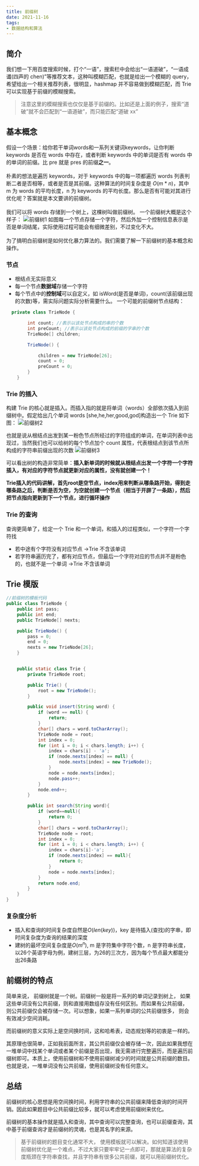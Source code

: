 ```yaml
---
title: 前缀树
date: 2021-11-16
tags:
- 数据结构和算法
---
```

## 简介
我们想一下用百度搜索时候，打个“一语”，搜索栏中会给出“一语道破”，“一语成谶(四声的 chen)”等推荐文本，这种叫模糊匹配，也就是给出一个模糊的 query，希望给出一个相关推荐列表，很明显，hashmap 并不容易做到模糊匹配，而 Trie 可以实现基于前缀的模糊搜索。
<!-- more -->
> 注意这里的模糊搜索也仅仅是基于前缀的。比如还是上面的例子，搜索“道破”就不会匹配到“一语道破”，而只能匹配“道破 xx”
## 基本概念
假设一个场景：给你若干单词words和一系列关键词keywords，让你判断 keywords 是否在 words 中存在，或者判断 keywords 中的单词是否有 words 中的单词的前缀。比 pre 就是 pres 的前缀**之一**。<br><br>
朴素的想法是遍历 keywords，对于 keywords 中的每一项都遍历 words 列表判断二者是否相等，或者是否是其前缀。这种算法的时间复杂度是 $O(m * n)$，其中 m 为 words 的平均长度，n 为 keywords 的平均长度。那么是否有可能对其进行优化呢？答案就是本文要讲的前缀树。<br><br>
我们可以将 words 存储到一个树上，这棵树叫做前缀树。 一个前缀树大概是这个样子：
![前缀树1](https://cdn.jsdelivr.net/gh/ShuiLinzi/blog-image@master/算法/前缀树1.png)
如图每一个节点存储一个字符，然后外加一个控制信息表示是否是单词结尾，实际使用过程可能会有细微差别，不过变化不大。<br><br>
为了搞明白前缀树是如何优化暴力算法的。我们需要了解一下前缀树的基本概念和操作。
### 节点
- 根结点无实际意义
- 每一个节点**数据域**存储一个字符
- 每个节点中的**控制域**可以自定义，如 isWord(是否是单词)，count(该前缀出现的次数)等，需实际问题实际分析需要什么。
一个可能的前缀树节点结构：
```java
  private class TrieNode {

        int count; //表示以该处节点构成的串的个数
        int preCount; //表示以该处节点构成的前缀的字串的个数
        TrieNode[] children;

        TrieNode() {

            children = new TrieNode[26];
            count = 0;
            preCount = 0;
        }
    }
```
### Trie 的插入
构建 Trie 的核心就是插入。而插入指的就是将单词（words）全部依次插入到前缀树中。假定给出几个单词 words [she,he,her,good,god]构造出一个 Trie 如下图：
![前缀树2](https://cdn.jsdelivr.net/gh/ShuiLinzi/blog-image@master/算法/前缀树2.png)

也就是说从根结点出发到某一粉色节点所经过的字符组成的单词，在单词列表中出现过，当然我们也可以给树的每个节点加个 count 属性，代表根结点到该节点所构成的字符串前缀出现的次数
![前缀树3](https://cdn.jsdelivr.net/gh/ShuiLinzi/blog-image@master/算法/前缀树3.png)

可以看出树的构造非常简单：**插入新单词的时候就从根结点出发一个字符一个字符插入，有对应的字符节点就更新对应的属性，没有就创建一个！**

**Trie插入的代码讲解，首先root是空节点，index用来判断从哪条路开始，得到走哪条路之后，判断是否为空，为空就创建一个节点（相当于开辟了一条路），然后把节点指向更新到下一个节点，进行循环操作**
### Trie 的查询
查询更简单了，给定一个 Trie 和一个单词，和插入的过程类似，一个字符一个字符找
- 若中途有个字符没有对应节点 →Trie 不含该单词
- 若字符串遍历完了，都有对应节点，但最后一个字符对应的节点并不是粉色的，也就不是一个单词 →Trie 不含该单词

## Trie 模版
```java
//前缀树的模板代码
public class TrieNode {
    public int pass;
    public int end;
    public TrieNode[] nexts;

    public TrieNode() {
        pass = 0;
        end = 0;
        nexts = new TrieNode[26];
    }


    public static class Trie {
        private TrieNode root;

        public Trie() {
            root = new TrieNode();
        }

        public void insert(String word) {
            if (word == null) {
                return;
            }
            char[] chars = word.toCharArray();
            TrieNode node = root;
            int index = 0;
            for (int i = 0; i < chars.length; i++) {
                index = chars[i] - 'a';
                if (node.nexts[index] == null) {
                    node.nexts[index] = new TrieNode();
                }
                node = node.nexts[index];
                node.pass++;
            }
            node.end++;
        }

        public int search(String word){
            if (word==null){
                return 0;
            }
            char[] chars = word.toCharArray();
            TrieNode node = root;
            int index = 0;
            for (int i = 0; i < chars.length; i++) {
                index = chars[i]-'a';
                if (node.nexts[index] == null){
                    return 0;
                }
                node = node.nexts[index];
            }
            return node.end;
        }
    }
}
```
### 复杂度分析
- 插入和查询的时间复杂度自然是$O(len(key))$，key 是待插入(查找)的字串，即时间复杂度为查询的结果的深度
- 建树的最坏空间复杂度是$O(m^{n})$, m 是字符集中字符个数，n 是字符串长度，以26个英语字母为例，建树三层，为26的三次方，因为每个节点最大都能分出26条路
## 前缀树的特点
简单来说， 前缀树就是一个树。前缀树一般是将一系列的单词记录到树上， 如果这些单词没有公共前缀，则和直接用数组存没有任何区别。而如果有公共前缀， 则公共前缀仅会被存储一次。可以想象，如果一系列单词的公共前缀很多， 则会有效减少空间消耗。

而前缀树的意义实际上是空间换时间，这和哈希表，动态规划等的初衷是一样的。

其原理也很简单，正如我前面所言，其公共前缀仅会被存储一次，因此如果我想在一堆单词中找某个单词或者某个前缀是否出现，我无需进行完整遍历，而是遍历前缀树即可。本质上，使用前缀树和不使用前缀树减少的时间就是公共前缀的数目。也就是说，一堆单词没有公共前缀，使用前缀树没有任何意义。
## 总结
前缀树的核心思想是用空间换时间，利用字符串的公共前缀来降低查询的时间开销。因此如果题目中公共前缀比较多，就可以考虑使用前缀树来优化。

前缀树的基本操作就是插入和查询，其中查询可以完整查询，也可以前缀查询，其中基于前缀查询才是前缀树的灵魂，也是其名字的来源。

> 基于前缀树的题目变化通常不大， 使用模板就可以解决。如何知道该使用前缀树优化是一个难点，不过大家只要牢牢记一点即可，那就是算法的复杂度瓶颈在字符串查找，并且字符串有很多公共前缀，就可以用前缀树优化。


